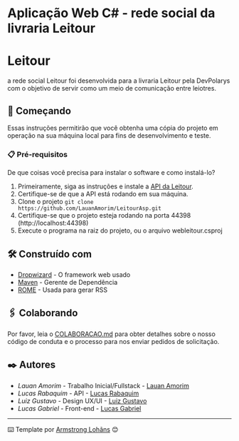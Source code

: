 # Aplicação Web C# - rede social da livraria Leitour

# Leitour

a rede social Leitour foi desenvolvida para a livraria Leitour pela DevPolarys com o objetivo de servir como um meio de comunicação entre leiotres.

##  🚀 Começando

Essas instruções permitirão que você obtenha uma cópia do projeto em operação na sua máquina local para fins de desenvolvimento e teste.

### 📋 Pré-requisitos

De que coisas você precisa para instalar o software e como instalá-lo?

1. Primeiramente, siga as instruções e instale a [API da Leitour](https://github.com/LauanAmorim/LeitourApi/).
2. Certifique-se de que a API está rodando em sua máquina.
3. Clone o projeto `git clone https://github.com/LauanAmorim/LeitourAsp.git`
4. Certifique-se que o projeto esteja rodando na porta 44398 (http://localhost:44398)
5. Execute o programa na raiz do projeto, ou o arquivo webleitour.csproj

## 🛠️ Construído com

* [Dropwizard](http://www.dropwizard.io/1.0.2/docs/) - O framework web usado
* [Maven](https://maven.apache.org/) - Gerente de Dependência
* [ROME](https://rometools.github.io/rome/) - Usada para gerar RSS

## 🖇️ Colaborando

Por favor, leia o [COLABORACAO.md](https://gist.github.com/usuario/linkParaInfoSobreContribuicoes) para obter detalhes sobre o nosso código de conduta e o processo para nos enviar pedidos de solicitação.

## ✒️ Autores

* *Lauan Amorim* - Trabalho Inicial/Fullstack - [Lauan Amorim](https://github.com/LauanAmorim)
* *Lucas Rabaquim* - API - [Lucas Rabaquim](https://github.com/LucasRabaquim)
* *Luiz Gustavo* - Design UX/UI - [Luiz Gustavo](https://github.com/zVeran)
* *Lucas Gabriel* - Front-end - [Lucas Gabriel](https://github.com/macedolg)

---
⌨️ Template por [Armstrong Lohãns](https://gist.github.com/lohhans) 😊
